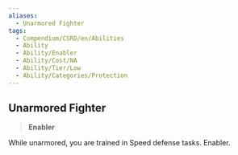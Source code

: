 ```yaml
---
aliases:
  - Unarmored Fighter
tags:
  - Compendium/CSRD/en/Abilities
  - Ability
  - Ability/Enabler
  - Ability/Cost/NA
  - Ability/Tier/Low
  - Ability/Categories/Protection
---
```

  
    
## Unarmored Fighter    
>**Enabler**  
    
While unarmored, you are trained in Speed defense tasks. Enabler.